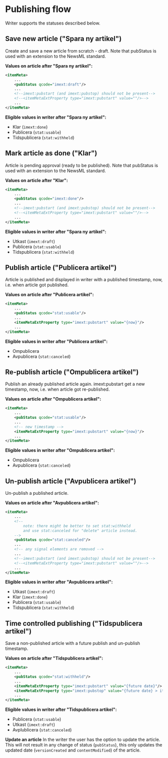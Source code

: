 # Publishing flow
Writer supports the statuses described below.

## Save new article ("Spara ny artikel")
Create and save a new article from scratch - draft. Note that pubStatus is used with an extension to the NewsML standard.

**Values on article after "Spara ny artikel":**
``` xml
<itemMeta>
	...
	<pubStatus qcode="imext:draft"/>
	...
	<!--imext:pubstart (and imext:pubstop) should not be present-->
	<!--<itemMetaExtProperty type="imext:pubstart" value=""/>-->
	...
</itemMeta>
```

**Eligible values in writer after "Spara ny artikel":**
- Klar (`imext:done`)
- Publicera (`stat:usable`)
- Tidspublicera (`stat:withheld`)

## Mark article as done ("Klar")
Article is pending approval (ready to be published). Note that pubStatus is used with an extension to the NewsML standard.

**Values on article after "Klar":**
``` xml
<itemMeta>
	...
	<pubStatus qcode="imext:done"/>
	...
	<!--imext:pubstart (and imext:pubstop) should not be present-->
	<!--<itemMetaExtProperty type="imext:pubstart" value=""/>-->
	...
</itemMeta>
```

**Eligible values in writer after "Spara ny artikel":**
- Utkast (`imext:draft`)
- Publicera (`stat:usable`)
- Tidspublicera (`stat:withheld`)

## Publish article ("Publicera artikel")
Article is published and displayed in writer with a published timestamp, now, i.e. when article got published.

**Values on article after "Publicera artikel":**
``` xml
<itemMeta>
	...
	<pubStatus qcode="stat:usable"/>
	...
	<itemMetaExtProperty type="imext:pubstart" value="{now}"/>
	...
</itemMeta>
```

**Eligible values in writer after "Publicera artikel":**
- Ompublicera
- Avpublicera (`stat:canceled`)

## Re-publish article ("Ompublicera artikel")
Publish an already published article again. imext:pubstart get a new timestamp, now, i.e. when article got re-published.

**Values on article after "Ompublicera artikel":**
``` xml
<itemMeta>
	...
	<pubStatus qcode="stat:usable"/>
	...
	<!-- new timestamp -->
	<itemMetaExtProperty type="imext:pubstart" value="{now}"/>
	...
</itemMeta>
```

**Eligible values in writer after "Ompublicera artikel":**
- Ompublicera
- Avpublicera (`stat:canceled`)

## Un-publish article ("Avpublicera artikel")
Un-publish a published article.

**Values on article after "Avpublicera artikel":**
``` xml
<itemMeta>
	...
	<!-- 
		note: there might be better to set stat:withheld
		and use stat:canceled for "delete" article instead. 
	-->
	<pubStatus qcode="stat:canceled"/>
	...
	<!-- any signal elements are removed -->
	...
	<!--imext:pubstart (and imext:pubstop) should not be present-->
	<!--<itemMetaExtProperty type="imext:pubstart" value=""/>-->
	...
</itemMeta>
```

**Eligible values in writer after "Avpublicera artikel":**
- Utkast (`imext:draft`)
- Klar (`imext:done`)
- Publicera (`stat:usable`)
- Tidspublicera (`stat:withheld`)

## Time controlled publishing ("Tidspublicera artikel")
Save a non-published article with a future publish and un-publish timestamp.

**Values on article after "Tidspublicera artikel":**
``` xml
<itemMeta>
	...	
	<pubStatus qcode="stat:withheld"/>	
	...
	<itemMetaExtProperty type="imext:pubstart" value="{future date}"/>
	<itemMetaExtProperty type="imext:pubstop" value="{future date} > itemext:pubstart OR empty"/>
	...
</itemMeta>
```

**Eligible values in writer after "Tidspublicera artikel":**
- Publicera (`stat:usable`)
- Utkast (`imext:draft`)
- Avplublicera (`stat:canceled`)

**Update an article**
In the writer the user has the option to update the article. This will not result in any change of status (`pubStatus`), this only updates the updated date (`versionCreated` and `contentModified`) of the article.




